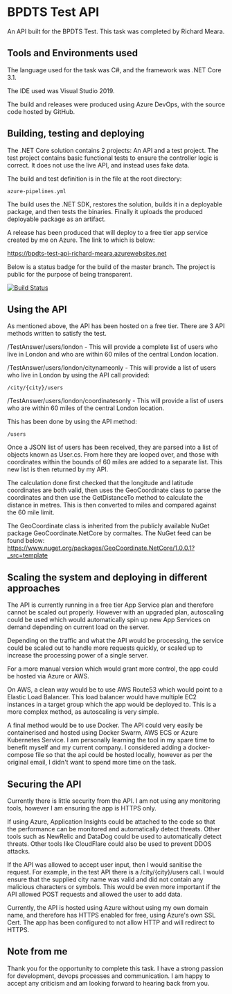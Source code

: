 # BPDTS Test API

An API built for the BPDTS Test. This task was completed by Richard Meara.

## Tools and Environments used

The language used for the task was C#, and the framework was .NET Core 3.1.

The IDE used was Visual Studio 2019.

The build and releases were produced using Azure DevOps, with the source code hosted by GitHub.

## Building, testing and deploying

The .NET Core solution contains 2 projects: An API and a test project. The test project contains basic functional tests to ensure the controller logic is correct. It does not use the live API, and instead uses fake data.

The build and test definition is in the file at the root directory:

```
azure-pipelines.yml
```
The build uses the .NET SDK, restores the solution, builds it in a deployable package, and then tests the binaries. Finally it uploads the produced deployable package as an artifact.

A release has been produced that will deploy to a free tier app service created by me on Azure. The link to which is below:

https://bpdts-test-api-richard-meara.azurewebsites.net

Below is a status badge for the build of the master branch. The project is public for the purpose of being transparent.

[![Build Status](https://dev.azure.com/richardmeara/BPDTS%20Test%20API/_apis/build/status/richardmeara.bpdts-test-api?branchName=master)](https://dev.azure.com/richardmeara/BPDTS%20Test%20API/_build/latest?definitionId=9&branchName=master)

## Using the API

As mentioned above, the API has been hosted on a free tier. There are 3 API methods written to satisfy the test.

/TestAnswer/users/london - This will provide a complete list of users who live in London and who are within 60 miles of the central London location.

/TestAnswer/users/london/citynameonly - This will provide a list of users who live in London by using the API call provided: 

```
/city/{city}/users
```

/TestAnswer/users/london/coordinatesonly - This will provide a list of users who are within 60 miles of the central London location.

This has been done by using the API method:


```
/users
```

Once a JSON list of users has been received, they are parsed into a list of objects known as User.cs. From here they are looped over, and those with coordinates within the bounds of 60 miles are added to a separate list. This new list is then returned by my API.

The calculation done first checked that the longitude and latitude coordinates are both valid, then uses the GeoCoordinate class to parse the coordinates and then use the GetDistanceTo method to calculate the distance in metres. This is then converted to miles and compared against the 60 mile limit.

The GeoCoordinate class is inherited from the publicly available NuGet package GeoCoordinate.NetCore by cormaltes.
The NuGet feed can be found below:
https://www.nuget.org/packages/GeoCoordinate.NetCore/1.0.0.1?_src=template

## Scaling the system and deploying in different approaches

The API is currently running in a free tier App Service plan and therefore cannot be scaled out properly. However with an upgraded plan, autoscaling could be used which would automatically spin up new App Services on demand depending on current load on the server. 

Depending on the traffic and what the API would be processing, the service could be scaled out to handle more requests quickly, or scaled up to increase the processing power of a single server.

For a more manual version which would grant more control, the app could be hosted via Azure or AWS.

On AWS, a clean way would be to use AWS Route53 which would point to a Elastic Load Balancer. This load balancer would have multiple EC2 instances in a target group which the app would be deployed to. This is a more complex method, as autoscaling is very simple.

A final method would be to use Docker. The API could very easily be containerised and hosted using Docker Swarm, AWS ECS or Azure Kubernetes Service. I am personally learning the tool in my spare time to benefit myself and my current company. I considered adding a docker-compose file so that the api could be hosted locally, however as per the original email, I didn't want to spend more time on the task.

## Securing the API

Currently there is little security from the API. I am not using any monitoring tools, however I am ensuring the app is HTTPS only.

If using Azure, Application Insights could be attached to the code so that the performance can be monitored and automatically detect threats. Other tools such as NewRelic and DataDog could be used to automatically detect threats. Other tools like CloudFlare could also be used to prevent DDOS attacks.

If the API was allowed to accept user input, then I would sanitise the request. For example, in the test API there is a /city/{city}/users call. I would ensure that the supplied city name was valid and did not contain any malicious characters or symbols. This would be even more important if the API allowed POST requests and allowed the user to add data.

Currently, the API is hosted using Azure without using my own domain name, and therefore has HTTPS enabled for free, using Azure's own SSL Cert. The app has been configured to not allow HTTP and will redirect to HTTPS.

## Note from me

Thank you for the opportunity to complete this task. I have a strong passion for development, devops processes and communication. I am happy to accept any criticism and am looking forward to hearing back from you. 
